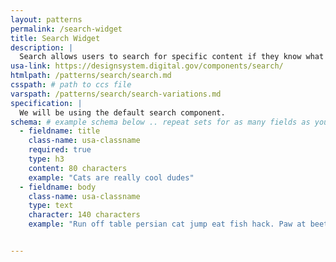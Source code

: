```yaml
---
layout: patterns
permalink: /search-widget
title: Search Widget
description: |
  Search allows users to search for specific content if they know what search terms to use or can’t find desired content in the main navigation
usa-link: https://designsystem.digital.gov/components/search/
htmlpath: /patterns/search/search.md
csspath: # path to ccs file
varspath: /patterns/search/search-variations.md
specification: |
  We will be using the default search component. 
schema: # example schema below .. repeat sets for as many fields as you have
  - fieldname: title
    class-name: usa-classname
    required: true
    type: h3
    content: 80 characters
    example: "Cats are really cool dudes"
  - fieldname: body
    class-name: usa-classname
    type: text
    character: 140 characters
    example: "Run off table persian cat jump eat fish hack. Paw at beetle and eat it before it gets away demand"


---
```

<!--- if extra information is needed for this pattern, write here in Markdown. -->
<!--- to learn markdown format go to https://docs.github.com/en/github/writing-on-github/basic-writing-and-formatting-syntax -->


